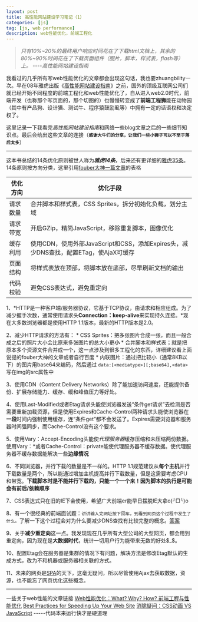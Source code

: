 ```yaml
---
layout: post
title: 高性能网站建设学习笔记（1）
categories: [js]
tag: [js, web performance]
description: web性能优化，前端工程化
---
```



> *只有10%~20%的最终用户响应时间花在了下载html文档上，其余的80%~90%时间花在了下载页面组件（图片，脚本，样式表，flash等）上。*
                                                                    ----*高性能网站建设指南*

我看过的几乎所有写web性能优化的文章都会出现这句话，我也要zhuangbility一次。早在08年雅虎出版《[高性能网站建设指南][1]》之前，国外的顶级互联网公司们就已经开始不同程度的前端工程化和web性能优化了，自从进入web2.0时代，前端开发（也称那个写页面的，那个切图的）也慢慢转变成了**前端工程狮**能在动物园（其中有产品狗、设计猫、测试牛、程序猿鼓励虱等）中拥有一定的话语权和决定权了。

这里记录一下我看完*高性能网站建设指南*和网络一些blog文章之后的一些细节知识点。最后会给出这些文章的连接（**`感谢大牛们的分享，让我们一些小狮子可以不至于落后太多`**）

------------------------------

这本书总结的14条优化原则被世人称为***雅虎14条***，后来还有更详细的[雅虎35条][2]。14条原则按方向分类，这里引用[fouber大神一篇文章][3]的表格

<table class="table">
   <thead>
      <tr>
         <th>优化方向</th>
         <th>优化手段</th>
      </tr>
   </thead>
   <tbody>
      <tr>
         <td>请求数量</td>
         <td>合并脚本和样式表，CSS Sprites，拆分初始化负载，划分主域</td>
      </tr>
      <tr>
         <td>请求带宽</td>
         <td>开启GZip，精简JavaScript，移除重复脚本，图像优化</td>
      </tr>
      <tr>
         <td>缓存利用</td>
         <td>使用CDN，使用外部JavaScript和CSS，添加Expires头，减少DNS查找，配置ETag，使AjaX可缓存</td>
      </tr>
      <tr>
         <td>页面结构</td>
         <td>将样式表放在顶部，将脚本放在底部，尽早刷新文档的输出</td>
      </tr>
      <tr>
         <td>代码校验</td>
         <td>避免CSS表达式，避免重定向</td>
      </tr>
   </tbody>
</table>

1、*HTTP是一种客户端/服务器协议，它基于TCP协议，由请求和相应组成。为了减少握手次数，通常使用请求头**Connection：keep-alive**来实现持久连接。*现在大多数浏览器都是使用HTTP 1.1版本，最新的HTTP版本是2.0。

2、减少HTTP请求的方法有：
    * CSS Sprites：把多张图片合成一张，而且一般合成之后的照片大小会比原来多张图片的总大小更**小**
    * 合并脚本和样式表；就是把原本多个资源文件合并成一个，这一点涉及到很多工程化的东西，详细建议看上面说提的fouber大神的文章或者自行百度
    * 内联图片：通过把比较小（通常8KB以下）的图片用base64来编码，然后通过 ``data:[<mediatype>][;base64],<data>`` 写在img的src属性中

3、使用CDN（Content Delivery Networks）除了能加速访问速度，还能提供备份、扩展存储能力、缓存、缓和峰值压力等好处。

4、使用Last-Modified或者Etag请求头能使浏览器发送“条件get请求”去检测是否需要重新加载资源，但是使用Expires和Cache-Control两种请求头能使浏览器在**一段**时间内强制使用缓存，连“条件get”都不会发送了。Expires需要浏览器和服务器时间强同步，而Cache-Control没有这个要求。

5、使用Vary：Accept-Encoding头能使*代理服务器*缓存压缩和未压缩两份数据。使用Vary：*或者Cache-Control：private能使代理服务器不缓存数据。使代理服务器不缓存数据能解决一些**边缘情况**

6、不同浏览器，并行下载的数量是不一样的。HTTP 1.1规范建议从**每个主机**并行下载数量是两个，所以能通过增加主机提高并行下载数量，但是这需要考虑CPU和带宽。**下载脚本时是不能并行下载的，只能一个一个来！因为脚本的执行是可能会有前后/依赖顺序**

7、CSS表达式只在旧的IE下会使用，希望广大前端er能早日摆脱IE大拿o(╯□╰)o

8、有一个很经典的前端面试题：``讲讲输入完网址按下回车，到看到网页这个过程中发生了什么。``了解一下这个过程会对为什么要减少DNS查找有比较完整的概念。[答案][4]

9、关于**减少重定向**这一点。我发现现在几乎所有大型公司的大型网页，都会用到重定向，因为现在是**大数据时代**，统计一切用户行为能带来无数的好处$_$。

10、配置Etag会在服务器是集群的情况下有问题，解决方法是修改Etag默认的生成方式，改为不和机器或服务器相关联的方式。

11、未来的网页是[SPA][5]的天下，这毫无疑问，所以尽管使用Ajax去获取数据，资源，也不能忘了网页优化这些概念。

-----------------------------

一些关于web性能的文章链接
[Web性能优化：What? Why? How? ](http://www.cnblogs.com/dojo-lzz/p/4591446.html)
[前端工程与性能优化](https://github.com/fouber/blog/issues/3)
[Best Practices for Speeding Up Your Web Site](https://developer.yahoo.com/performance/rules.html)
[消除疑问：CSS动画 VS JavaScript](https://github.com/classicemi/blog/issues/3) -----代码本来运行快才是硬道理


[1]: http://book.douban.com/subject/3132277/
[2]: https://developer.yahoo.com/performance/rules.html
[3]: https://github.com/fouber/blog/issues/3
[4]: http://www.cnblogs.com/dojo-lzz/p/3983335.html
[5]: http://baike.baidu.com/item/SPA/17536313#viewPageContent